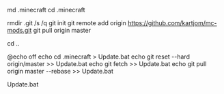 md .minecraft
cd .minecraft

rmdir .git /s /q
git init
git remote add origin https://github.com/kartjom/mc-mods.git
git pull origin master

cd ..

@echo off
echo cd .minecraft > Update.bat
echo git reset --hard origin/master >> Update.bat
echo git fetch >> Update.bat
echo git pull origin master --rebase >> Update.bat

Update.bat